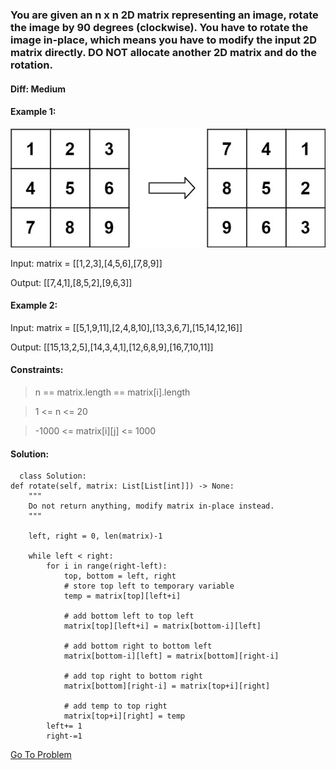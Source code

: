 ### You are given an n x n 2D matrix representing an image, rotate the image by 90 degrees (clockwise). You have to rotate the image in-place, which means you have to modify the input 2D matrix directly. DO NOT allocate another 2D matrix and do the rotation.
 
#### Diff: Medium

#### Example 1:


<img src="https://github.com/adityanaranje/Striver-s-SDE-Sheet/blob/main/Arrays%20Part%20II/rotate_matrix.jpg">

Input: matrix = [[1,2,3],[4,5,6],[7,8,9]]

Output: [[7,4,1],[8,5,2],[9,6,3]]


#### Example 2:

Input: matrix = [[5,1,9,11],[2,4,8,10],[13,3,6,7],[15,14,12,16]]

Output: [[15,13,2,5],[14,3,4,1],[12,6,8,9],[16,7,10,11]] 

#### Constraints:

> n == matrix.length == matrix[i].length

> 1 <= n <= 20

> -1000 <= matrix[i][j] <= 1000

#### Solution:

      class Solution:
    def rotate(self, matrix: List[List[int]]) -> None:
        """
        Do not return anything, modify matrix in-place instead.
        """
        
        left, right = 0, len(matrix)-1
        
        while left < right:
            for i in range(right-left):
                top, bottom = left, right
                # store top left to temporary variable
                temp = matrix[top][left+i]
                
                # add bottom left to top left
                matrix[top][left+i] = matrix[bottom-i][left]
                
                # add bottom right to bottom left
                matrix[bottom-i][left] = matrix[bottom][right-i]
                
                # add top right to bottom right
                matrix[bottom][right-i] = matrix[top+i][right]
                
                # add temp to top right
                matrix[top+i][right] = temp
            left+= 1
            right-=1
            
            
  [Go To Problem](https://leetcode.com/problems/rotate-image/)
